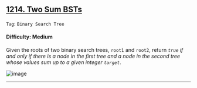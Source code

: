 ## [1214. Two Sum BSTs](https://leetcode.com/problems/two-sum-bsts/)

```Tag```: ```Binary Search Tree```

#### Difficulty: Medium

Given the roots of two binary search trees, ```root1``` and ```root2```, return _```true``` if and only if there is a node in the first tree and a node in the second tree whose values sum up to a given integer ```target```_.

![image](https://github.com/quananhle/Python/assets/35042430/3c75f628-a575-4094-b5eb-88200a7f7b8f)

---
